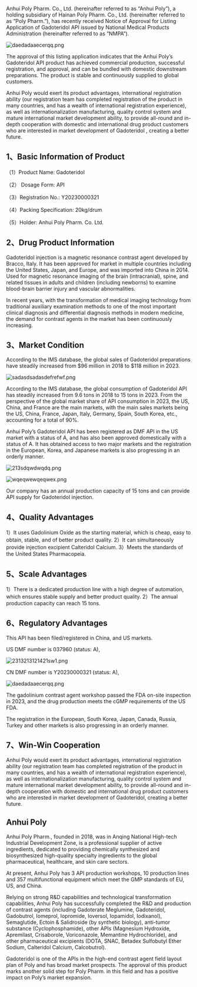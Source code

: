 Anhui Poly Pharm. Co., Ltd. (hereinafter referred to as “Anhui Poly”), a holding subsidiary of Hainan Poly Pharm. Co., Ltd. (hereinafter referred to as “Poly Pharm.”), has recently received Notice of Approval for Listing Application of Gadoteridol API issued by National Medical Products Administration (hereinafter referred to as “NMPA”).

![daedadaaecerqq.png](https://www.ahpoly.cn/uploadfiles/2024/10/20241025102758595.png)

The approval of this listing application indicates that the Anhui Poly’s  Gadoteridol  API product has achieved commercial production, successful registration, and approval, and can be bundled with domestic downstream preparations. The product is stable and continuously supplied to global customers. 

Anhui Poly would exert its product advantages, international registration ability (our registration team has completed registration of the product in many countries, and has a wealth of international registration experience), as well as internationalization manufacturing, quality control system and mature international market development ability, to provide all-round and in-depth cooperation with domestic and international drug product customers who are interested in market development of Gadoteridol , creating a better future.

## 1、Basic Information of Product

（1）Product Name: Gadoteridol

（2） Dosage Form: API

（3）Registration No.: Y20230000321

（4）Packing Specification: 20kg/drum

（5）Holder: Anhui Poly Pharm. Co. Ltd.

## 2、Drug Product Information

Gadoteridol injection is a magnetic resonance contrast agent developed by Bracco, Italy. It has been approved for market in multiple countries including the United States, Japan, and Europe, and was imported into China in 2014. Used for magnetic resonance imaging of the brain (intracranial), spine, and related tissues in adults and children (including newborns) to examine blood-brain barrier injury and vascular abnormalities. 

In recent years, with the transformation of medical imaging technology from traditional auxiliary examination methods to one of the most important clinical diagnosis and differential diagnosis methods in modern medicine, the demand for contrast agents in the market has been continuously increasing.

##  3、Market Condition

According to the IMS database, the global sales of Gadoteridol preparations have steadily increased from $96 million in 2018 to $118 million in 2023.

![sadasdsadasdefrefwf.png](https://www.ahpoly.cn/uploadfiles/2024/10/20241025102832986.png)

According to the IMS database, the global consumption of Gadoteridol API has steadily increased from 9.6 tons in 2018 to 15 tons in 2023. From the perspective of the global market share of API consumption in 2023, the US, China, and France are the main markets, with the main sales markets being the US, China, France, Japan, Italy, Germany, Spain, South Korea, etc., accounting for a total of 90%.

Anhui Poly’s Gadoteridol API has been registered as DMF API in the US market with a status of A, and has also been approved domestically with a status of A. It has obtained access to two major markets and the registration in the European, Korea, and Japanese markets is also progressing in an orderly manner. 

![213sdqwdwqdq.png](https://www.ahpoly.cn/uploadfiles/2024/10/20241025102850315.png)

![wqeqwewqeqwex.png](https://www.ahpoly.cn/uploadfiles/2024/10/20241025102903079.png)

Our company has an annual production capacity of 15 tons and can provide API supply for Gadoteridol injection.

##  4、Quality Advantages

1）It uses Gadolinium Oxide as the starting material, which is cheap, easy to obtain, stable, and of better product quality. 
2）It can simultaneously provide injection excipient Calteridol Calcium.
3）Meets the standards of the United States Pharmacopeia.

## 5、Scale Advantages

1）There is a dedicated production line with a high degree of automation, which ensures stable supply and better product quality.
2）The annual production capacity can reach 15 tons. 

## 6、Regulatory Advantages

This API has been filed/registered in China, and US markets.

US DMF number is 037960 (status: A),

![2313213121421sw1.png](https://www.ahpoly.cn/uploadfiles/2024/10/20241025102922988.png)

CN DMF number is Y20230000321 (status: A),

![daedadaaecerqq.png](https://www.ahpoly.cn/uploadfiles/2024/10/20241025102957030.png)

The gadolinium contrast agent workshop passed the FDA on-site inspection in 2023, and the drug production meets the cGMP requirements of the US FDA.

The registration in the European, South Korea, Japan, Canada, Russia, Turkey and other markets is also progressing in an orderly manner.

## 7、Win-Win Cooperation

Anhui Poly would exert its product advantages, international registration ability (our registration team has completed registration of the product in many countries, and has a wealth of international registration experience), as well as internationalization manufacturing, quality control system and mature international market development ability, to provide all-round and in-depth cooperation with domestic and international drug product customers who are interested in market development of Gadoteridol, creating a better future.

## Anhui Poly

Anhui Poly Pharm., founded in 2018, was in Anqing National High-tech Industrial Development Zone, is a professional supplier of active ingredients, dedicated to providing chemically synthesized and biosynthesized high-quality specialty ingredients to the global pharmaceutical, healthcare, and skin care sectors.

At present, Anhui Poly has 3 API production workshops, 10 production lines and 357 multifunctional equipment which meet the GMP standards of EU, US, and China.

Relying on strong R&D capabilities and technological transformation capabilities, Anhui Poly has successfully completed the R&D and production of contrast agents (including Gadoterate Meglumine, Gadoteridol, Gadobutrol, Iomeprol, Iopromide, Ioversol, Iopamidol, Iodixanol), Semaglutide, Ectoin & Salidroside (by synthetic biology), anti-tumor substance (Cyclophosphamide), other APIs (Magnesium Hydroxide, Apremilast, Crisaborole, Voriconazole, Memantine Hydrochloride), and other pharmaceutical excipients (DOTA, SNAC, Betadex Sulfobutyl Ether Sodium, Calteridol Calcium, Calcobutrol).

Gadoteridol is one of the APIs in the high-end contrast agent field layout plan of Poly and has broad market prospects. The approval of this product marks another solid step for Poly Pharm. in this field and has a positive impact on Poly’s market expansion.